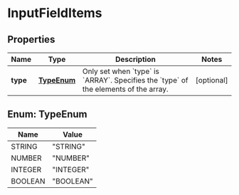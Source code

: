 

# InputFieldItems


## Properties

| Name | Type | Description | Notes |
|------------ | ------------- | ------------- | -------------|
|**type** | [**TypeEnum**](#TypeEnum) | Only set when &#x60;type&#x60; is &#x60;ARRAY&#x60;. Specifies the &#x60;type&#x60; of the elements of the array. |  [optional] |



## Enum: TypeEnum

| Name | Value |
|---- | -----|
| STRING | &quot;STRING&quot; |
| NUMBER | &quot;NUMBER&quot; |
| INTEGER | &quot;INTEGER&quot; |
| BOOLEAN | &quot;BOOLEAN&quot; |



